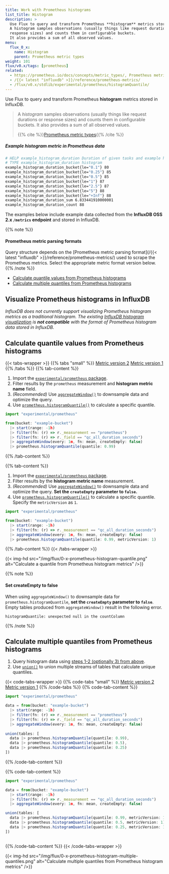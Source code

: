 ```yaml
---
title: Work with Prometheus histograms
list_title: Histogram
description: >
  Use Flux to query and transform Prometheus **histogram** metrics stored in InfluxDB.
  A histogram samples observations (usually things like request durations or
  response sizes) and counts them in configurable buckets.
  It also provides a sum of all observed values.
menu:
  flux_0_x:
    name: Histogram
    parent: Prometheus metric types
weight: 101
flux/v0.x/tags: [prometheus]
related:
  - https://prometheus.io/docs/concepts/metric_types/, Prometheus metric types
  - /{{< latest "influxdb" >}}/reference/prometheus-metrics/
  - /flux/v0.x/stdlib/experimental/prometheus/histogramQuantile/
---
```


Use Flux to query and transform Prometheus **histogram** metrics stored in InfluxDB.

> A _histogram_ samples observations (usually things like request durations or
> response sizes) and counts them in configurable buckets.
> It also provides a sum of all observed values.
>
> {{% cite %}}[Prometheus metric types](https://prometheus.io/docs/concepts/metric_types/#gauge){{% /cite %}}

##### Example histogram metric in Prometheus data
```sh
# HELP example_histogram_duration Duration of given tasks and example histogram metric
# TYPE example_histogram_duration histogram
example_histogram_duration_bucket{le="0.1"} 80
example_histogram_duration_bucket{le="0.25"} 85
example_histogram_duration_bucket{le="0.5"} 85
example_histogram_duration_bucket{le="1"} 87
example_histogram_duration_bucket{le="2.5"} 87
example_histogram_duration_bucket{le="5"} 88
example_histogram_duration_bucket{le="+Inf"} 88
example_histogram_duration_sum 6.833441910000001
example_histogram_duration_count 88
```

The examples below include example data collected from the **InfluxDB OSS 2.x `/metrics` endpoint**
and stored in InfluxDB.

{{% note %}}
#### Prometheus metric parsing formats
Query structure depends on the [Prometheus metric parsing format](/{{< latest "influxdb" >}}/reference/prometheus-metrics/)
used to scrape the Prometheus metrics.
Select the appropriate metric format version below.
{{% /note %}}

- [Calculate quantile values from Prometheus histograms](#calculate-quantile-values-from-prometheus-histograms)
- [Calculate multiple quantiles from Prometheus histograms](#calculate-multiple-quantiles-from-prometheus-histograms)

## Visualize Prometheus histograms in InfluxDB
_InfluxDB does not currently support visualizing Prometheus histogram metrics
as a traditional histogram. The existing [InfluxDB histogram visualization](/influxdb/cloud/visualize-data/visualization-types/histogram/)
is **not compatible** with the format of Prometheus histogram data stored in InfluxDB._

## Calculate quantile values from Prometheus histograms

{{< tabs-wrapper >}}
{{% tabs "small" %}}
[Metric version 2](#)
[Metric version 1](#)
{{% /tabs %}}
{{% tab-content %}}
1.  Import the [`experimental/prometheus` package](/flux/v0.x/stdlib/experimental/prometheus/).
2.  Filter results by the `prometheus` measurement and **histogram metric name** field.
3.  _(Recommended)_ Use [`aggregateWindow()`](/flux/v0.x/stdlib/universe/aggregatewindow/)
    to downsample data and optimize the query.
4.  Use [`prometheus.histogramQuantile()`](/flux/v0.x/stdlib/experimental/prometheus/histogramQuantile/)
    to calculate a specific quantile.

```js
import "experimental/prometheus"

from(bucket: "example-bucket")
  |> start(range: -1h)
  |> filter(fn: (r) => r._measurement == "prometheus")
  |> filter(fn: (r) => r._field == "qc_all_duration_seconds")
  |> aggregateWindow(every: 1m, fn: mean, createEmpty: false)
  |> prometheus.histogramQuantile(quantile: 0.99)
```
{{% /tab-content %}}

{{% tab-content %}}
1.  Import the [`experimental/prometheus` package](/flux/v0.x/stdlib/experimental/prometheus/).
2.  Filter results by the **histogram metric name** measurement.
3.  _(Recommended)_ Use [`aggregateWindow()`](/flux/v0.x/stdlib/universe/aggregatewindow/)
    to downsample data and optimize the query.
    **Set the `createEmpty` parameter to `false`.**
4.  Use [`prometheus.histogramQuantile()`](/flux/v0.x/stdlib/experimental/prometheus/histogramQuantile)
    to calculate a specific quantile. Specify the `metricVersion` as `1`.

```js
import "experimental/prometheus"

from(bucket: "example-bucket")
  |> start(range: -1h)
  |> filter(fn: (r) => r._measurement == "qc_all_duration_seconds")
  |> aggregateWindow(every: 1m, fn: mean, createEmpty: false)
  |> prometheus.histogramQuantile(quantile: 0.99, metricVersion: 1)
```
{{% /tab-content %}}
{{< /tabs-wrapper >}}

{{< img-hd src="/img/flux/0-x-prometheus-histogram-quantile.png" alt="Calculate a quantile from Prometheus histogram metrics" />}}

{{% note %}}
#### Set createEmpty to false
When using `aggregateWindow()` to downsample data for `prometheus.histogramQuantile`,
**set the `createEmpty` parameter to `false`**.
Empty tables produced from `aggregateWindow()` result in the following error.

```
histogramQuantile: unexpected null in the countColumn
```
{{% /note %}}

## Calculate multiple quantiles from Prometheus histograms

1. Query histogram data using [steps 1-2 (optionally 3) from above](#calculate-quantiles-from-prometheus-histograms).
2. Use [`union()`](/flux/v0.x/stdlib/universe/union/) to union multiple
    streams of tables that calculate unique quantiles.

{{< code-tabs-wrapper >}}
{{% code-tabs "small" %}}
[Metric version 2](#)
[Metric version 1](#)
{{% /code-tabs %}}
{{% code-tab-content %}}
```js
import "experimental/prometheus"

data = from(bucket: "example-bucket")
  |> start(range: -1h)
  |> filter(fn: (r) => r._measurement == "prometheus")
  |> filter(fn: (r) => r._field == "qc_all_duration_seconds")
  |> aggregateWindow(every: 1m, fn: mean, createEmpty: false)
  
union(tables: [
  data |> prometheus.histogramQuantile(quantile: 0.99),
  data |> prometheus.histogramQuantile(quantile: 0.5),
  data |> prometheus.histogramQuantile(quantile: 0.25)
])
```
{{% /code-tab-content %}}

{{% code-tab-content %}}
```js
import "experimental/prometheus"

data = from(bucket: "example-bucket")
  |> start(range: -1h)
  |> filter(fn: (r) => r._measurement == "qc_all_duration_seconds")
  |> aggregateWindow(every: 1m, fn: mean, createEmpty: false)

union(tables: [
  data |> prometheus.histogramQuantile(quantile: 0.99, metricVersion: 1),
  data |> prometheus.histogramQuantile(quantile: 0.5, metricVersion: 1),
  data |> prometheus.histogramQuantile(quantile: 0.25, metricVersion: 1)
])
  
```
{{% /code-tab-content %}}
{{< /code-tabs-wrapper >}}

{{< img-hd src="/img/flux/0-x-prometheus-histogram-multiple-quantiles.png" alt="Calculate multiple quantiles from Prometheus histogram metrics" />}}
